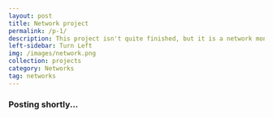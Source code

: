 ```yaml
---
layout: post
title: Network project
permalink: /p-1/
description: This project isn't quite finished, but it is a network monitoring tool that tracks which programs are using specific services.
left-sidebar: Turn Left
img: /images/network.png
collection: projects
category: Networks
tag: networks
---
```




### Posting shortly...
